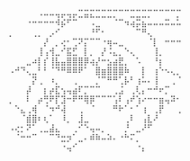 ⠀⠀⠀⠀⠀⠠⠤⠤⢤⡤⢤⡤⣉⣭⣍⣉⣉⣉⡉⠉⠉⣉⣉⣉⡉⠉⠉⠉⠉⡉  
⠀⠀⠀⠐⠒⠒⠒⠒⠺⡮⠋⠉⠀⠀⠠⣀⠀⠀⠈⠉⠲⢴⡭⣦⠤⠤⠤⠭⠤⠥  
⡀⠀⠀⠀⢀⡀⠀⡠⠊⠀⠀⠀⠀⠀⠘⠋⠂⠀⠀⠀⠀⠀⠉⠛⢄⠀⠀⠀⠀⠀  
⠀⠀⠀⠀⠀⠀⡜⠀⡀⢔⠂⢉⠝⡍⠉⠉⠐⢶⠤⣀⠀⠀⠀⠀⠈⡇⠀⠒⠒⠒  
⠀⠀⠀⠀⠀⢸⢠⢺⣀⠊⣯⣋⠀⡇⡀⠀⡜⠨⣄⡀⠑⢄⠀⠀⠀⢸⡀⠀⠀⠀  
⠀⠀⠀⣀⠴⡇⡎⢸⣧⣤⣿⣿⣿⡿⢴⡜⠒⣢⣴⣟⡀⠀⠡⠀⠀⠘⡆⠀⠀⠀  
⠠⠚⠙⢄⣀⠃⠃⠈⠙⠛⠿⠿⠟⠁⠀⣿⣶⣿⣿⣿⠷⠀⠀⡇⠀⢰⠑⠢⢄⡀  
⠀⠀⠀⠀⡝⢀⠀⠰⡀⠀⠀⢀⠀⠀⠀⡈⠉⠛⠛⢁⡧⠃⢰⠥⠄⢸⠀⠀⢀⠈  
⠀⠀⠀⡼⠀⠀⡆⡴⣏⢢⢤⣴⠏⡉⠉⠉⠀⠀⢀⣨⠀⢀⢇⡄⠒⠚⠖⡉⠀⠀  
⡀⠀⠀⠇⠀⡴⢛⠟⡏⣹⠒⠟⠛⢿⡿⠉⠉⠉⢡⠇⢠⠞⢱⠔⠒⠒⣶⢤⠽⠂  
⠀⠑⣄⢀⢾⠀⠈⠲⠚⢼⠀⠀⢀⠀⠈⠀⠀⠀⠛⠗⠁⠂⠁⢰⠀⢀⡟⠀⠀⢀  
⠀⠀⠈⣾⣿⠆⢆⠁⠀⠸⡀⠀⣸⣀⠀⠀⠀⠀⠀⠀⢀⠇⠀⢠⣇⠜⠀⠀⠀⠀  
⠠⢔⡂⠝⠁⢀⣀⣼⣄⠀⠀⢀⠊⠑⢤⠤⡀⠀⠀⠀⡘⠀⣀⠜⠋⠀⠀⠀⠀⠀  
⠀⠈⠒⠒⠉⠀⠀⠉⠙⣒⡲⠁⣀⠄⠾⠷⠤⠵⠄⠐⠓⠍⡀⠀⠀⠀⠀⠀⠀⠀  
⠀⠀⠀⠀⠀⠀⠀⠀⠀⠐⢤⠊⠀⠀⠀⠀⠀⠀⠀⠀⠀⠀⠐⡄⠀⠀⠀⠀⠀⠀  
